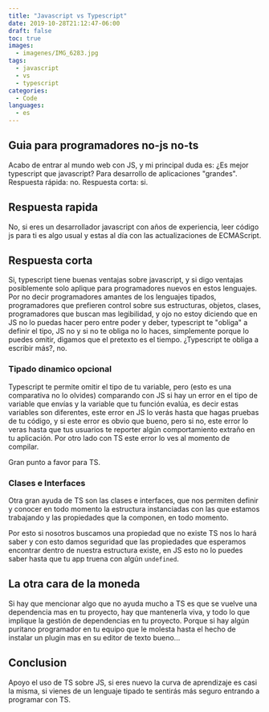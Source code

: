 ```yaml
---
title: "Javascript vs Typescript"
date: 2019-10-28T21:12:47-06:00
draft: false
toc: true
images:
  - imagenes/IMG_6283.jpg
tags: 
  - javascript
  - vs
  - typescript
categories:
  - Code
languages:
  - es
---
```


## Guia para programadores no-js no-ts

Acabo de entrar al mundo web con JS, y mi principal duda es: ¿Es mejor typescript que javascript? Para desarrollo de aplicaciones "grandes". Respuesta rápida: no. Respuesta corta: si.

## Respuesta rapida

No, si eres un desarrollador javascript con años de experiencia, leer código js para ti es algo usual y estas al día con las actualizaciones de ECMAScript.

## Respuesta corta

Si, typescript tiene buenas ventajas sobre javascript, y si digo ventajas posiblemente solo aplique para programadores nuevos en estos lenguajes. Por no decir programadores amantes de los lenguajes tipados, programadores que prefieren control sobre sus estructuras, objetos, clases, programadores que buscan mas legibilidad, y ojo no estoy diciendo que en JS no lo puedas hacer pero entre poder y deber, typescript te "obliga" a definir el tipo, JS no y si no te obliga no lo haces, simplemente porque lo puedes omitir, digamos que el pretexto es el tiempo. ¿Typescript te obliga a escribir más?, no.

### Tipado dinamico opcional

Typescript te permite omitir el tipo de tu variable, pero (esto es una comparativa no lo olvides) comparando con JS si hay un error en el tipo de variable que envías y la variable que tu función evalúa, es decir estas variables son diferentes, este error en JS lo verás hasta que hagas pruebas de tu código, y si este error es obvio que bueno, pero si no, este error lo veras hasta que tus usuarios te reporter algún comportamiento extraño en tu aplicación. Por otro lado con TS este error lo ves al momento de compilar.

Gran punto a favor para TS.

### Clases e Interfaces

Otra gran ayuda de TS son las clases e interfaces, que nos permiten definir y conocer en todo momento la estructura instanciadas con las que estamos trabajando y las propiedades que la componen, en todo momento.

Por esto si nosotros buscamos una propiedad que no existe TS nos lo hará saber y con esto damos seguridad que las propiedades que esperamos encontrar dentro de nuestra estructura existe, en JS esto no lo puedes saber hasta que tu app truena con algún `undefined`.

## La otra cara de la moneda

Si hay que mencionar algo que no ayuda mucho a TS es que se vuelve una dependencia mas en tu proyecto, hay que mantenerla viva, y todo lo que implique la gestión de dependencias en tu proyecto. Porque si hay algún puritano programador en tu equipo que le molesta hasta el hecho de instalar un plugin mas en su editor de texto bueno...

## Conclusion

Apoyo el uso de TS sobre JS, si eres nuevo la curva de aprendizaje es casi la misma, si vienes de un lenguaje tipado te sentirás más seguro entrando a programar con TS.
